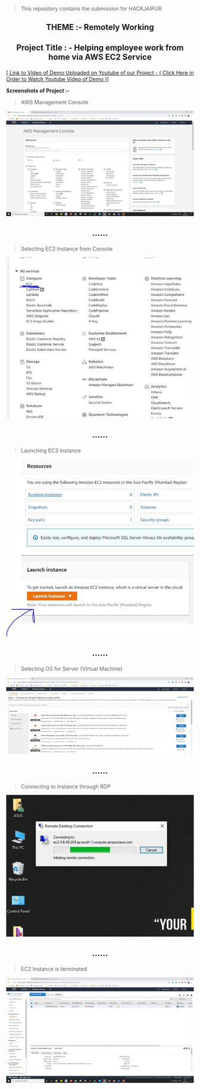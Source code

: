 > This repository contains the submission for HACKJAIPUR

## <p align="center"> THEME  :- Remotely Working</p>
## <p align="center">Project Title : - Helping employee work from home via AWS EC2 Service</p>

 [[ Link to Video of Demo Uploaded on Youtube of our Project   -  ( Click Here in Order to Watch Youtube Video of Demo )]](https://www.youtube.com/watch?v=d8DmsX_2ZAg)

**Screenshots of  Project :-**

> AWS Management Console

![image](https://github.com/sanket9006/HACKJAIPUR/blob/master/Screenshots/AWS.JPG)

## <p align="center"> ......</p>

> Selecting EC2 Instance from Console

![image](https://github.com/sanket9006/HACKJAIPUR/blob/master/Screenshots/EC2.JPG)


## <p align="center"> ......</p>

> Launching EC3 Instance

![image](https://github.com/sanket9006/HACKJAIPUR/blob/master/Screenshots/Launch.JPG)

## <p align="center"> ......</p>

> Selecting OS for Server (Virtual Machine)

![image](https://github.com/sanket9006/HACKJAIPUR/blob/master/Screenshots/OS.JPG)

## <p align="center"> ......</p>

> Connecting to Instance through RDP

![image](https://github.com/sanket9006/HACKJAIPUR/blob/master/Screenshots/Capture.JPG)

## <p align="center"> ......</p>

> EC2 Instance is terminated

![image](https://github.com/sanket9006/HACKJAIPUR/blob/master/Screenshots/Terminated.JPG)

